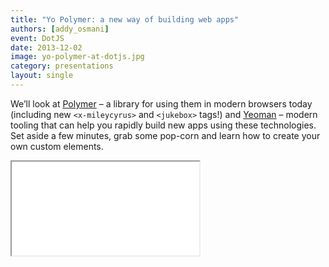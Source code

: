 ```yaml
---
title: "Yo Polymer: a new way of building web apps"
authors: [addy_osmani]
event: DotJS
date: 2013-12-02
image: yo-polymer-at-dotjs.jpg
category: presentations
layout: single
---
```


We’ll look at [Polymer](http://polymer-project.org/) – a library for using them
in modern browsers today (including new `<x-mileycyrus>` and `<jukebox>` tags!)
and [Yeoman](http://yeoman.io/) – modern tooling that can help you rapidly build
new apps using these technologies. Set aside a few minutes, grab some pop-corn
and learn how to create your own custom elements.

<!-- Read more -->

<div class="video-wrap">
    <iframe src="//www.youtube.com/embed/booRxAJblwM"></iframe>
</div>
